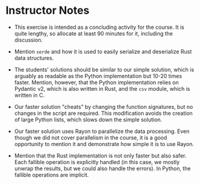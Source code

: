 # Instructor Notes
* This exercise is intended as a concluding activity for the course. 
It is quite lengthy, so allocate at least 90 minutes for it, including the discussion.

* Mention `serde` and how it is used to easily serialize and deserialize Rust data structures.

* The students' solutions should be similar to our simple solution, which is arguably as readable as the Python implementation but 10-20 times faster. Mention, however, that the Python implementation relies on Pydantic v2, which is also written in Rust, and the `csv` module, which is written in C.

* Our faster solution "cheats" by changing the function signatures, but no changes in the script are required. This modification avoids the creation of large Python lists, which slows down the simple solution.

* Our faster solution uses Rayon to parallelize the data processing. Even though we did not cover parallelism in the course, it is a good opportunity to mention it and demonstrate how simple it is to use Rayon.

* Mention that the Rust implementation is not only faster but also safer. Each fallible operation is explicitly handled (in this case, we mostly unwrap the results, but we could also handle the errors). In Python, the fallible operations are implicit.